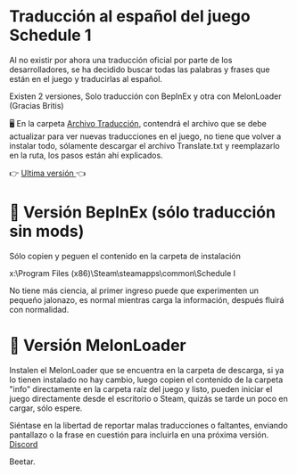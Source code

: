 # Traducción al español del juego Schedule 1
Al no existir por ahora una traducción oficial por parte de los desarrolladores, se ha decidido buscar todas las palabras y frases que están en el juego y traducirlas al español.

Existen 2 versiones, Solo traducción con BepInEx y otra con MelonLoader (Gracias Britis)

🖥 En la carpeta [Archivo Traducción](https://github.com/Beetario/schedule1_Spanish/tree/main/Archivo%20traducci%C3%B3n), contendrá el archivo que se debe actualizar para ver nuevas traducciones en el juego, no tiene que volver a instalar todo, sólamente descargar el archivo Translate.txt y reemplazarlo en la ruta, los pasos están ahí explicados. 


:point_right:  [Ultima versión ](https://github.com/Beetario/schedule1_Spanish/archive/refs/heads/main.zip) :point_left:


# 🔰 Versión BepInEx (sólo traducción sin mods)

Sólo copien y peguen el contenido en la carpeta de instalación 

x:\Program Files (x86)\Steam\steamapps\common\Schedule I

No tiene más ciencia, al primer ingreso puede que experimenten un pequeño jalonazo, es normal mientras carga la información, después fluirá con normalidad. 

# 🔰 Versión MelonLoader

Instalen el MelonLoader que se encuentra en la carpeta de descarga, si ya lo tienen instalado no hay cambio, 
luego copien el contenido de la carpeta "info" directamente en la carpeta raíz del juego y listo, pueden iniciar el juego directamente desde el escritorio o Steam, quizás se tarde un poco en cargar, sólo espere. 

Siéntase en la libertad de reportar malas traducciones o faltantes, enviando pantallazo o la frase en cuestión para incluirla en una próxima versión. [Discord ](https://discord.gg/aSvFe9CTrf)


Beetar.

